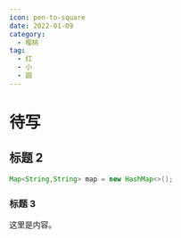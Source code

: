 ```yaml
---
icon: pen-to-square
date: 2022-01-09
category:
  - 樱桃
tag:
  - 红
  - 小
  - 圆
---
```


# 待写

## 标题 2

```java
Map<String,String> map = new HashMap<>();
```



### 标题 3

这里是内容。
